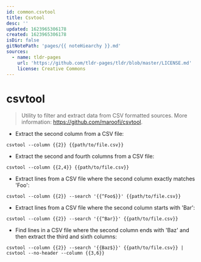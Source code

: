 ```yaml
---
id: common.csvtool
title: Csvtool
desc: ''
updated: 1623965306178
created: 1623965306178
isDir: false
gitNotePath: 'pages/{{ noteHiearchy }}.md'
sources:
  - name: tldr-pages
    url: 'https://github.com/tldr-pages/tldr/blob/master/LICENSE.md'
    license: Creative Commons
---
```

# csvtool

> Utility to filter and extract data from CSV formatted sources.
> More information: <https://github.com/maroofi/csvtool>.

- Extract the second column from a CSV file:

`csvtool --column {{2}} {{path/to/file.csv}}`

- Extract the second and fourth columns from a CSV file:

`csvtool --column {{2,4}} {{path/to/file.csv}}`

- Extract lines from a CSV file where the second column exactly matches 'Foo':

`csvtool --column {{2}} --search '{{^Foo$}}' {{path/to/file.csv}}`

- Extract lines from a CSV file where the second column starts with 'Bar':

`csvtool --column {{2}} --search '{{^Bar}}' {{path/to/file.csv}}`

- Find lines in a CSV file where the second column ends with 'Baz' and then extract the third and sixth columns:

`csvtool --column {{2}} --search '{{Baz$}}' {{path/to/file.csv}} | csvtool --no-header --column {{3,6}}`

